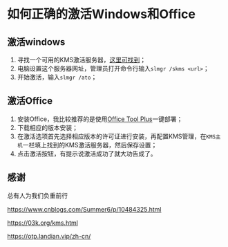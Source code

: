# 如何正确的激活Windows和Office

## 激活windows

1. 寻找一个可用的KMS激活服务器，[这里可找到](https://www.cnblogs.com/Summer6/p/10484325.html)；
2. 电脑设置这个服务器网址，管理员打开命令行输入`slmgr /skms <url>`；
3. 开始激活，输入`slmgr /ato`；



## 激活Office

1. 安装Office，我比较推荐的是使用[Office Tool Plus](https://otp.landian.vip/zh-cn/)一键部署；
2. 下载相应的版本安装；
3. 在激活选项首先选择相应版本的许可证进行安装，再配置KMS管理，在`KMS主机`一栏填上找到的KMS激活服务器，然后保存设置；
4. 点击激活按钮，有提示说激活成功了就大功告成了。



## 感谢

总有人为我们负重前行

https://www.cnblogs.com/Summer6/p/10484325.html

https://03k.org/kms.html

https://otp.landian.vip/zh-cn/

